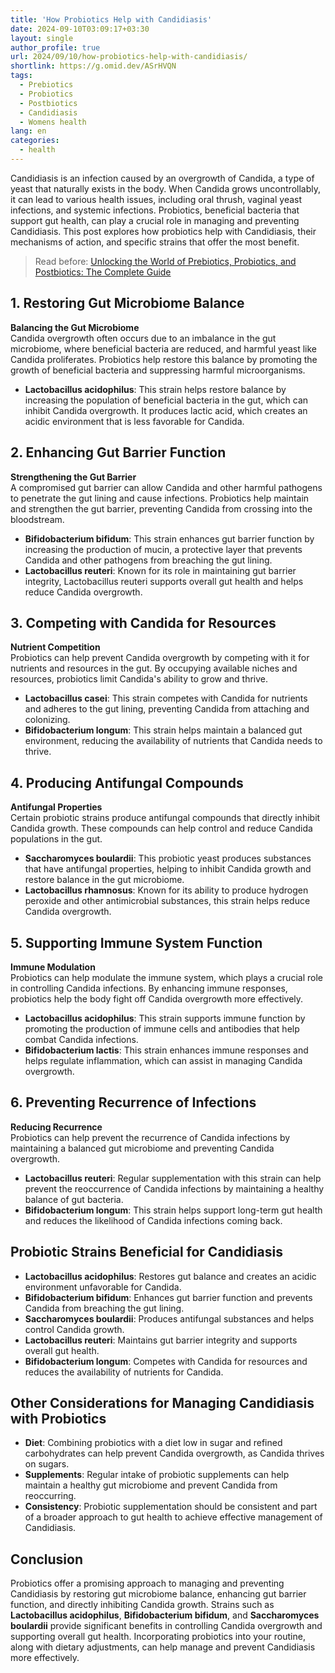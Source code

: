 ```yaml
---
title: 'How Probiotics Help with Candidiasis'
date: 2024-09-10T03:09:17+03:30
layout: single
author_profile: true
url: 2024/09/10/how-probiotics-help-with-candidiasis/
shortlink: https://g.omid.dev/ASrHVQN
tags:
  - Prebiotics
  - Probiotics
  - Postbiotics
  - Candidiasis
  - Womens health
lang: en
categories: 
  - health
---
```

Candidiasis is an infection caused by an overgrowth of Candida, a type of yeast that naturally exists in the body. When Candida grows uncontrollably, it can lead to various health issues, including oral thrush, vaginal yeast infections, and systemic infections. Probiotics, beneficial bacteria that support gut health, can play a crucial role in managing and preventing Candidiasis. This post explores how probiotics help with Candidiasis, their mechanisms of action, and specific strains that offer the most benefit.

> Read before: [Unlocking the World of Prebiotics, Probiotics, and Postbiotics: The Complete Guide](/2024/09/10/prebiotics-probiotics-postbiotics/)

## 1. **Restoring Gut Microbiome Balance**

**Balancing the Gut Microbiome**  
Candida overgrowth often occurs due to an imbalance in the gut microbiome, where beneficial bacteria are reduced, and harmful yeast like Candida proliferates. Probiotics help restore this balance by promoting the growth of beneficial bacteria and suppressing harmful microorganisms.

- **Lactobacillus acidophilus**: This strain helps restore balance by increasing the population of beneficial bacteria in the gut, which can inhibit Candida overgrowth. It produces lactic acid, which creates an acidic environment that is less favorable for Candida.

## 2. **Enhancing Gut Barrier Function**

**Strengthening the Gut Barrier**  
A compromised gut barrier can allow Candida and other harmful pathogens to penetrate the gut lining and cause infections. Probiotics help maintain and strengthen the gut barrier, preventing Candida from crossing into the bloodstream.

- **Bifidobacterium bifidum**: This strain enhances gut barrier function by increasing the production of mucin, a protective layer that prevents Candida and other pathogens from breaching the gut lining.
- **Lactobacillus reuteri**: Known for its role in maintaining gut barrier integrity, Lactobacillus reuteri supports overall gut health and helps reduce Candida overgrowth.

## 3. **Competing with Candida for Resources**

**Nutrient Competition**  
Probiotics can help prevent Candida overgrowth by competing with it for nutrients and resources in the gut. By occupying available niches and resources, probiotics limit Candida's ability to grow and thrive.

- **Lactobacillus casei**: This strain competes with Candida for nutrients and adheres to the gut lining, preventing Candida from attaching and colonizing.
- **Bifidobacterium longum**: This strain helps maintain a balanced gut environment, reducing the availability of nutrients that Candida needs to thrive.

## 4. **Producing Antifungal Compounds**

**Antifungal Properties**  
Certain probiotic strains produce antifungal compounds that directly inhibit Candida growth. These compounds can help control and reduce Candida populations in the gut.

- **Saccharomyces boulardii**: This probiotic yeast produces substances that have antifungal properties, helping to inhibit Candida growth and restore balance in the gut microbiome.
- **Lactobacillus rhamnosus**: Known for its ability to produce hydrogen peroxide and other antimicrobial substances, this strain helps reduce Candida overgrowth.

## 5. **Supporting Immune System Function**

**Immune Modulation**  
Probiotics can help modulate the immune system, which plays a crucial role in controlling Candida infections. By enhancing immune responses, probiotics help the body fight off Candida overgrowth more effectively.

- **Lactobacillus acidophilus**: This strain supports immune function by promoting the production of immune cells and antibodies that help combat Candida infections.
- **Bifidobacterium lactis**: This strain enhances immune responses and helps regulate inflammation, which can assist in managing Candida overgrowth.

## 6. **Preventing Recurrence of Infections**

**Reducing Recurrence**  
Probiotics can help prevent the recurrence of Candida infections by maintaining a balanced gut microbiome and preventing Candida overgrowth.

- **Lactobacillus reuteri**: Regular supplementation with this strain can help prevent the reoccurrence of Candida infections by maintaining a healthy balance of gut bacteria.
- **Bifidobacterium longum**: This strain helps support long-term gut health and reduces the likelihood of Candida infections coming back.

## Probiotic Strains Beneficial for Candidiasis

- **Lactobacillus acidophilus**: Restores gut balance and creates an acidic environment unfavorable for Candida.
- **Bifidobacterium bifidum**: Enhances gut barrier function and prevents Candida from breaching the gut lining.
- **Saccharomyces boulardii**: Produces antifungal substances and helps control Candida growth.
- **Lactobacillus reuteri**: Maintains gut barrier integrity and supports overall gut health.
- **Bifidobacterium longum**: Competes with Candida for resources and reduces the availability of nutrients for Candida.

## Other Considerations for Managing Candidiasis with Probiotics

- **Diet**: Combining probiotics with a diet low in sugar and refined carbohydrates can help prevent Candida overgrowth, as Candida thrives on sugars.
- **Supplements**: Regular intake of probiotic supplements can help maintain a healthy gut microbiome and prevent Candida from reoccurring.
- **Consistency**: Probiotic supplementation should be consistent and part of a broader approach to gut health to achieve effective management of Candidiasis.

## Conclusion

Probiotics offer a promising approach to managing and preventing Candidiasis by restoring gut microbiome balance, enhancing gut barrier function, and directly inhibiting Candida growth. Strains such as **Lactobacillus acidophilus**, **Bifidobacterium bifidum**, and **Saccharomyces boulardii** provide significant benefits in controlling Candida overgrowth and supporting overall gut health. Incorporating probiotics into your routine, along with dietary adjustments, can help manage and prevent Candidiasis more effectively.

